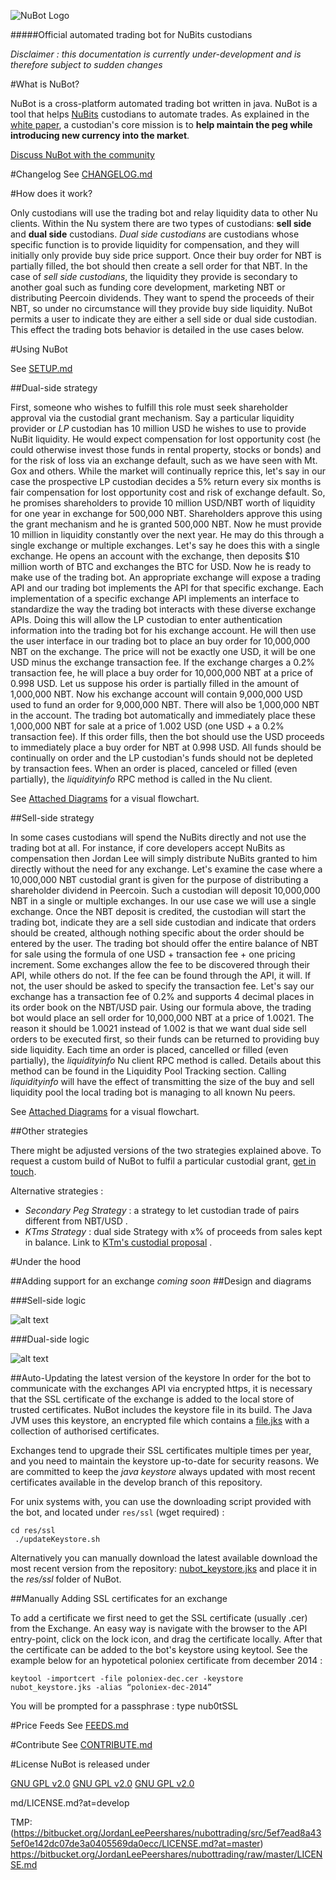 ![NuBot Logo](https://bytebucket.org/JordanLeePeershares/nubottrading/raw/faa3a5ebbb483372e176e4a8821d7835c2d404fd/readme-assets/logo.png)

#####Official automated trading bot for NuBits custodians

*Disclaimer : this documentation is currently under-development and is therefore subject to sudden changes*

#What is NuBot?

NuBot is a cross-platform automated trading bot written in java.
NuBot is a tool that helps [NuBits](https://www.nubits.com) custodians to automate trades.
As explained in the [white paper](https://nubits.com/about/white-paper), a custodian's core mission is to **help maintain the peg while introducing new currency into the market**.

[Discuss NuBot with the community](http://discuss.nubits.com/category/nubits/automated-trading)

#Changelog
See [CHANGELOG.md](https://bitbucket.org/JordanLeePeershares/nubottrading/src/5ef7ead8a435ef0e142dc07de3a0405569da0ecc/CHANGELOG.md?at=master)


#How does it work?

Only custodians will use the trading bot and relay liquidity data to other Nu clients.
Within the Nu system there are two types of custodians: **sell side** and **dual side** custodians.
*Dual side custodians* are custodians whose specific function is to provide liquidity for compensation, and they will initially only provide buy side price support. Once their buy order for NBT is partially filled, the bot should then create a sell order for that NBT.
In the case of *sell side custodians*, the liquidity they provide is secondary to another goal such as funding core development, marketing NBT or distributing Peercoin dividends. They want to spend the proceeds of their NBT, so under no circumstance will they provide buy side liquidity.
NuBot permits a user to indicate they are either a sell side or dual side custodian. This effect the trading bots behavior is detailed in the use cases below.

#Using NuBot

See [SETUP.md](https://bitbucket.org/JordanLeePeershares/nubottrading/src/d69252c90538a92acb0f40a0367f0a10a207719e/SETUP.md?at=master)

##Dual-side strategy

First, someone who wishes to fulfill this role must seek shareholder approval via the custodial grant mechanism.
Say a particular liquidity provider or *LP* custodian has 10 million USD he wishes to use to provide NuBit liquidity. He would expect compensation for lost opportunity cost (he could otherwise invest those funds in rental property, stocks or bonds) and for the risk of loss via an exchange default, such as we have seen with Mt. Gox and others.
While the market will continually reprice this, let's say in our case the prospective LP custodian decides a 5% return every six months is fair compensation for lost opportunity cost and risk of exchange default. So, he promises shareholders to provide 10 million USD/NBT worth of liquidity for one year in exchange for 500,000 NBT. Shareholders approve this using the grant mechanism and he is granted 500,000 NBT. Now he must provide 10 million in liquidity constantly over the next year. He may do this through a single exchange or multiple exchanges.
Let's say he does this with a single exchange. He opens an account with the exchange, then deposits $10 million worth of BTC and exchanges the BTC for USD.
Now he is ready to make use of the trading bot.
An appropriate exchange will expose a trading API and our trading bot implements the API for that specific exchange. Each implementation of a specific exchange API implements an interface to standardize the way the trading bot interacts with these diverse exchange APIs.
Doing this will allow the LP custodian to enter authentication information into the trading bot for his exchange account. He will then use the user interface in our trading bot to place an buy order for 10,000,000 NBT on the exchange.
The price will not be exactly one USD, it will be one USD minus the exchange transaction fee. If the exchange charges a 0.2% transaction fee, he will place a buy order for 10,000,000 NBT at a price of 0.998 USD.
Let us suppose his order is partially filled in the amount of 1,000,000 NBT. Now his exchange account will contain 9,000,000 USD used to fund an order for 9,000,000 NBT. There will also be 1,000,000 NBT in the account. The trading bot automatically and immediately place these 1,000,000 NBT for sale at a price of 1.002 USD (one USD + a 0.2% transaction fee). If this order fills, then the bot should use the USD proceeds to immediately place a buy order for NBT at 0.998 USD. All funds should be continually on order and the LP custodian's funds should not be depleted by transaction fees.
When an order is placed, canceled or filled (even partially), the *liquidityinfo* RPC method is called in the Nu client.


See [Attached Diagrams](#markdown-header-dual-side-logic) for a visual flowchart.


##Sell-side strategy

In some cases custodians will spend the NuBits directly and not use the trading bot at all.
For instance, if core developers accept NuBits as compensation then Jordan Lee will simply distribute NuBits granted to him directly without the need for any exchange.
Let's examine the case where a 10,000,000 NBT custodial grant is given for the purpose of distributing a shareholder dividend in Peercoin.
Such a custodian will deposit 10,000,000 NBT in a single or multiple exchanges. In our use case we will use a single exchange. Once the NBT deposit is credited, the custodian will start the trading bot, indicate they are a sell side custodian and indicate that orders should be created, although nothing specific about the order should be entered by the user.
The trading bot should offer the entire balance of NBT for sale using the formula of one USD + transaction fee + one pricing increment.
Some exchanges allow the fee to be discovered through their API, while others do not. If the fee can be found through the API, it will. If not, the user should be asked to specify the transaction fee.
Let's say our exchange has a transaction fee of 0.2% and supports 4 decimal places in its order book on the NBT/USD pair. Using our formula above, the trading bot would place an sell order for 10,000,000 NBT at a price of 1.0021.
The reason it should be 1.0021 instead of 1.002 is that we want dual side sell orders to be executed first, so their funds can be returned to providing buy side liquidity.
Each time an order is placed, cancelled or filled (even partially), the *liquidityinfo* Nu client RPC method is called. Details about this method can be found in the Liquidity Pool Tracking section.
Calling *liquidityinfo* will have the effect of transmitting the size of the buy and sell liquidity pool the local trading bot is managing to all known Nu peers.


See [Attached Diagrams](#markdown-header-sell-side-logic) for a visual flowchart.

##Other strategies

There might be adjusted versions of the two strategies explained above.
To request a custom build of NuBot to fulfil a particular custodial grant, [get in touch](http://discuss.nubits.com/category/nubits/automated-trading).

Alternative strategies  :
* *Secondary Peg Strategy* : a strategy to let custodian trade of pairs different from NBT/USD .
* *KTms Strategy* : dual side Strategy with x% of proceeds from sales kept in balance. Link to [KTm's custodial proposal](http://discuss.nubits.com/t/proposal-to-operate-a-nubits-grant-to-provide-early-stage-dual-side-liquidity-and-shareholder-dividends/120/25) .

#Under the hood

##Adding support for an exchange
*coming soon*
##Design and diagrams

###Sell-side logic

![alt text](https://bytebucket.org/JordanLeePeershares/nubottrading/raw/faa3a5ebbb483372e176e4a8821d7835c2d404fd/readme-assets/bot-case-2.png "NuBot Sell-Side logic")

###Dual-side logic

![alt text](https://bytebucket.org/JordanLeePeershares/nubottrading/raw/faa3a5ebbb483372e176e4a8821d7835c2d404fd/readme-assets/bot-case-1.png "NuBot Dual-Side logic")



##Auto-Updating the latest version of the keystore
In order for the bot to communicate with the exchanges API via encrypted https, it is necessary that the SSL certificate of the exchange is added to the local store of trusted certificates.
NuBot includes the keystore file in its build. The Java JVM uses this keystore, an encrypted file which contains a [file.jks](../master/NuBot/res/ssl/nubot_keystore.jks) with a collection of authorised certificates.

Exchanges tend to upgrade their SSL certificates multiple times per year, and you need to maintain the keystore up-to-date for security reasons. We are committed to keep the *java keystore* always updated with most recent certificates available in the develop branch of this repository. 

For unix systems with, you can use the downloading script provided with the bot, and located under `res/ssl` (wget required) :  

```
cd res/ssl
 ./updateKeystore.sh
```

Alternatively you can manually download the latest available download the most recent version from the repository: [nubot_keystore.jks](https://bitbucket.org/JordanLeePeershares/nubottrading/src/cfa0c7699ccd96300c1b1f77d416b9a6f1fa6e8d/NuBot/res/ssl/nubot_keystore.jks?at=develop) and place it in the *res/ssl* folder of NuBot.

##Manually Adding SSL certificates for an exchange

To add a certificate we first need to get the SSL certificate (usually .cer) from the Exchange.
An easy way is navigate with the browser to the API entry-point, click on the lock icon, and drag the certificate locally.
After that the certificate can be added to the bot's keystore using keytool. See the example below for an hypotetical poloniex certificate from december 2014 : 

```
keytool -importcert -file poloniex-dec.cer -keystore nubot_keystore.jks -alias “poloniex-dec-2014”
```

You will be prompted for a passphrase : type nub0tSSL

#Price Feeds
See [FEEDS.md](https://bitbucket.org/JordanLeePeershares/nubottrading/src/5ef7ead8a435ef0e142dc07de3a0405569da0ecc/FEEDS.md?at=master)

#Contribute
See [CONTRIBUTE.md](https://bitbucket.org/JordanLeePeershares/nubottrading/src/5ef7ead8a435ef0e142dc07de3a0405569da0ecc/CONTRIBUTE.md?at=master)


#License
NuBot is released under 

[GNU GPL v2.0](src/master/md/LICENSE.md)
[GNU GPL v2.0](md/LICENSE.md?at=develop)
[GNU GPL v2.0](md/LICENSE.md?at=master)

md/LICENSE.md?at=develop

TMP:
(https://bitbucket.org/JordanLeePeershares/nubottrading/src/5ef7ead8a435ef0e142dc07de3a0405569da0ecc/LICENSE.md?at=master)
https://bitbucket.org/JordanLeePeershares/nubottrading/raw/master/LICENSE.md


